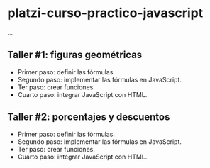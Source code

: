 # platzi-curso-practico-javascript

...

## Taller #1: figuras geométricas

- Primer paso: definir las fórmulas.
- Segundo paso: implementar las fórmulas en JavaScript.
- Ter paso: crear funciones.
- Cuarto paso: integrar JavaScript con HTML.

## Taller #2: porcentajes y descuentos

- Primer paso: definir las fórmulas.
- Segundo paso: implementar las fórmulas en JavaScript.
- Ter paso: crear funciones.
- Cuarto paso: integrar JavaScript con HTML. 